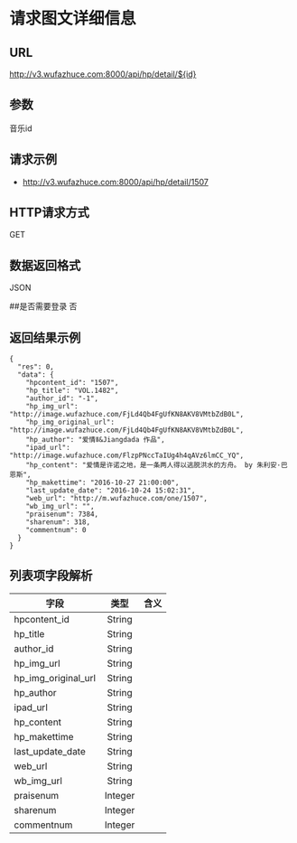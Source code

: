 
# 请求图文详细信息

## URL
http://v3.wufazhuce.com:8000/api/hp/detail/${id}

## 参数
音乐id

## 请求示例
+ http://v3.wufazhuce.com:8000/api/hp/detail/1507

## HTTP请求方式
GET

## 数据返回格式
JSON

##是否需要登录
否

## 返回结果示例
```
{
  "res": 0,
  "data": {
    "hpcontent_id": "1507",
    "hp_title": "VOL.1482",
    "author_id": "-1",
    "hp_img_url": "http://image.wufazhuce.com/FjLd4Qb4FgUfKN8AKV8VMtbZdB0L",
    "hp_img_original_url": "http://image.wufazhuce.com/FjLd4Qb4FgUfKN8AKV8VMtbZdB0L",
    "hp_author": "爱情Ⅱ&Jiangdada 作品",
    "ipad_url": "http://image.wufazhuce.com/FlzpPNccTaIUg4h4qAVz6lmCC_YQ",
    "hp_content": "爱情是许诺之地，是一条两人得以逃脱洪水的方舟。 by 朱利安·巴恩斯",
    "hp_makettime": "2016-10-27 21:00:00",
    "last_update_date": "2016-10-24 15:02:31",
    "web_url": "http://m.wufazhuce.com/one/1507",
    "wb_img_url": "",
    "praisenum": 7384,
    "sharenum": 318,
    "commentnum": 0
  }
}
```

## 列表项字段解析
|       字段        |       类型        |       含义        |
|-------------------|:-----------------:|:-----------------:|
|   hpcontent_id    |   	String      |	                |
|   hp_title	    |       String	    |                   |
|   author_id       |   	String	    |                   |
|   hp_img_url      |	    String      |                   |
|hp_img_original_url|	    String      |                   |
|   hp_author	    |       String	    |                   |
|   ipad_url	    |       String      |                   |
|   hp_content	    |       String      |                   |
|   hp_makettime    |   	String      |	                |
|   last_update_date|	    String      |	                |
|   web_url         |   	String      |	                |
|   wb_img_url	    |       String	    |                   |
|   praisenum       |   	Integer	    |                   |
|   sharenum	    |       Integer	    |                   |
|   commentnum	    |       Integer	    |                   |
